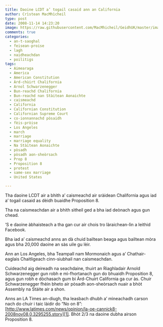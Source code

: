 ```yaml
---
title: Daoine LCDT a’ togail casaid ann an California
author: Crìstean MacMhìcheil
type: post
date: 2008-11-14 14:23:20
image: https://raw.githubusercontent.com/MacMhicheil/GeidhUK/master/images/2008-11-14-daoine-lcdt-a-togail-casaid-ann-an-california.jpg
comments: true
categories:
  - an-t-saoghal
  - feisean-proise
  - lagh
  - naidheachdan
  - poilitigs
tags:
  - Aimearaga
  - America
  - American Constitution
  - Àrd-chùirt Chalifornia
  - Arnol Schwarzenegger
  - Bun-reachd Chalifornia
  - Bun-reachd nan Stàitean Aonaichte
  - caismeachd
  - California
  - Californian Constitution
  - Californian Supreme Court
  - co-ionnannachd pòsaidh
  - fèis-pròise
  - Los Angeles
  - march
  - marriage
  - marriage equality
  - Na Stàitean Aonaichte
  - pòsadh
  - pòsadh aon-sheòrsach
  - Prop 8
  - Proposition 8
  - protest
  - same-sex marriage
  - United States

---
```

Tha daoine LCDT air a bhith a&#8217; caismeachd air sràidean Chalifornia agus iad a&#8217; togail casaid as dèidh buaidhe Proposition 8.

<!--more-->

Tha na caismeachdan air a bhith sìtheil ged a bha iad deònach agus gun chead.

&#8216;S e daoine àbhaisteach a tha gan cur air chois tro làraichean-lìn a leithid Facebook.

Bha iad a&#8217; caismeachd anns an dà chuid bailtean beaga agus bailtean mòra agus bha 20,000 daoine an sàs uile gu lèir.

Ann an Los Angeles, bha Teampall nam Mormonaich agus a&#8217; Chathair-eaglais Chaitligeach cinn-siubhail nan caismeachdan.

Cuideachd aig deireadh na seachdaine, thuirt an Riaghladair Arnold Schwarzenegger gun robh e mì-fhortanach gun do bhuaidh Proposition 8, agus gun robh e dòchasach gum bi Àrd-Chuirt California ga cur às. Chuir Schwarzenegger fhèin bheto air pòsadh aon-sheòrsach nuair a bhòt Assembly na Stàite air a shon.

Anns an LA Times an-diugh, tha leasbach dhubh a’ mìneachadh carson nach do chuir i taic làidir do “No on 8”: [http://www.latimes.com/news/opinion/la-oe-cannick8-2008nov08,0,3295255.story][1]. Bhòt 2/3 na daoine dubha airson Proposition 8.

 [1]: http://www.latimes.com/news/opinion/la-oe-cannick8-2008nov08,0,3295255.story "No-on-8's white bias"
